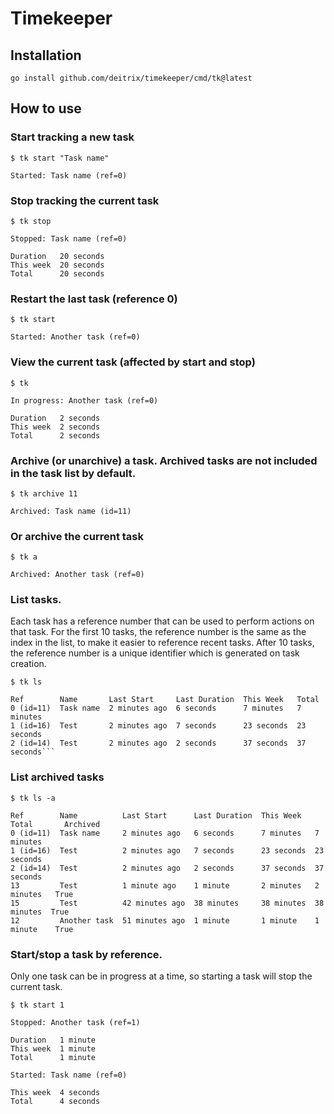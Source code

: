# Timekeeper

## Installation

```shell
go install github.com/deitrix/timekeeper/cmd/tk@latest
```

## How to use

### Start tracking a new task

```shell
$ tk start "Task name"

Started: Task name (ref=0)
```

### Stop tracking the current task

```shell
$ tk stop

Stopped: Task name (ref=0)
    
Duration   20 seconds
This week  20 seconds
Total      20 seconds
```

### Restart the last task (reference 0)

```shell
$ tk start

Started: Another task (ref=0)
```

### View the current task (affected by start and stop)

```shell
$ tk

In progress: Another task (ref=0)

Duration   2 seconds
This week  2 seconds
Total      2 seconds
```

### Archive (or unarchive) a task. Archived tasks are not included in the task list by default.

```shell
$ tk archive 11

Archived: Task name (id=11)
```

### Or archive the current task

```shell
$ tk a

Archived: Another task (ref=0)
```

### List tasks.

Each task has a reference number that can be used to perform actions on that task. For the first 10
tasks, the reference number is the same as the index in the list, to make it easier to reference
recent tasks. After 10 tasks, the reference number is a unique identifier which is generated on task
creation.

```shell
$ tk ls

Ref        Name       Last Start     Last Duration  This Week   Total
0 (id=11)  Task name  2 minutes ago  6 seconds      7 minutes   7 minutes
1 (id=16)  Test       2 minutes ago  7 seconds      23 seconds  23 seconds
2 (id=14)  Test       2 minutes ago  2 seconds      37 seconds  37 seconds```
```

### List archived tasks

```shell
$ tk ls -a

Ref        Name          Last Start      Last Duration  This Week   Total       Archived
0 (id=11)  Task name     2 minutes ago   6 seconds      7 minutes   7 minutes
1 (id=16)  Test          2 minutes ago   7 seconds      23 seconds  23 seconds
2 (id=14)  Test          2 minutes ago   2 seconds      37 seconds  37 seconds
13         Test          1 minute ago    1 minute       2 minutes   2 minutes   True
15         Test          42 minutes ago  38 minutes     38 minutes  38 minutes  True
12         Another task  51 minutes ago  1 minute       1 minute    1 minute    True
````

### Start/stop a task by reference.

Only one task can be in progress at a time, so starting a task will stop the current task.

```shell
$ tk start 1

Stopped: Another task (ref=1)

Duration   1 minute
This week  1 minute
Total      1 minute

Started: Task name (ref=0)

This week  4 seconds
Total      4 seconds
```